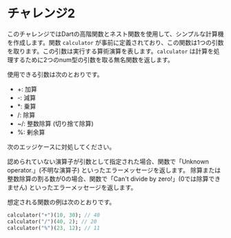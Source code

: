 # チャレンジ2

このチャレンジではDartの高階関数とネスト関数を使用して、シンプルな計算機を作成します。関数 `calculator` が事前に定義されており、この関数は1つの引数を取ります。この引数は実行する算術演算を表します。`calculator` は計算を処理するために2つのnum型の引数を取る無名関数を返します。

使用できる引数は次のとおりです。

- +: 加算 
- -: 減算 
- *: 乗算 
- /: 除算 
- ~/: 整数除算 (切り捨て除算) 
- %: 剰余算

次のエッジケースに対処してください。

認められていない演算子が引数として指定された場合、関数で「Unknown operator.」(不明な演算子) といったエラーメッセージを返します。
除算または整数除算の割る数が0の場合、関数で「Can't divide by zero!」(0では除算できません) といったエラーメッセージを返します。

想定される関数の例は次のとおりです。

```dart
calculator("+")(10, 30); // 40
calculator("/")(40, 2); // 20
calculator("%")(23, 12); // 11
```